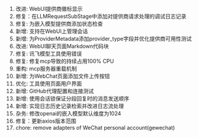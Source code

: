 1. 改进: WebUI提供商徽标显示
2. 修复：在LLMRequestSubStage中添加对提供商请求处理的调试日志记录
3. 修复: 为嵌入模型提供商添加状态检查
4. 新增: 支持在WebUI上管理会话
5. 新增: 为ProviderMetadata添加provider_type字段并优化提供商可用性测试
6. 改进: WebUI聊天页面Markdown代码块
7. 修复: 讯飞模型工具使用错误
8. 修复: 修复mcp导致的持续占用100% CPU
9. 重构: mcp服务器重载机制
10. 新增: 为WebChat页面添加文件上传按钮
11. 优化: 工具使用页面用户界面
12. 新增: GitHub代理配置和连接测试
13. 新增: 使用会话锁保证分段回复时的消息发送顺序
14. 新增: 实现日志历史记录检索并改进日志流处理
15. 杂务: 修改openai的嵌入模型默认维度为1024
16. 修复：更新axios版本范围
17. chore: remove adapters of WeChat personal account(gewechat)